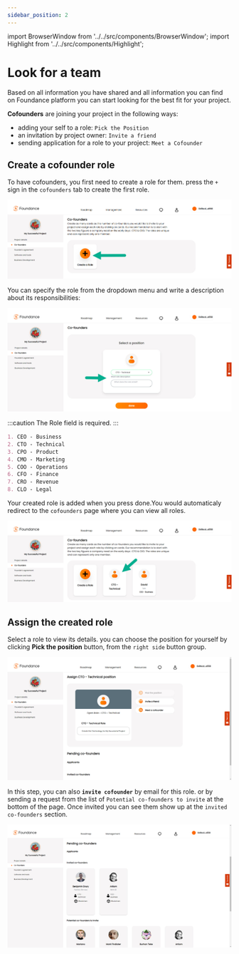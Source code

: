```yaml
---
sidebar_position: 2
---
```

import BrowserWindow from '../../src/components/BrowserWindow';
import Highlight from '../../src/components/Highlight';

# Look for a team

Based on all information you have shared and all information you can find on Foundance platform you can start looking for the best fit for your project.

**Cofounders** are joining your project in the following ways:
- adding your self to a role: `Pick the Position`
- an invitation by project owner: `Invite a friend`
- sending application for a role to your project: `Meet a Cofounder`

## Create a cofounder role

To have cofounders, you first need to create a role for them. press the `+` sign in the `cofounders` tab to create the first role.
<BrowserWindow url="https://app.foundance.org/dashboard/roadmap/founders/[project-id]">

![Add Cofounder Role](/img/4-add-cofounder-role.jpg "Add Cofounder Role")
</BrowserWindow>

You can specify the role from the dropdown menu and write a description about its responsibilities:
<BrowserWindow url="https://app.foundance.org/dashboard/roadmap/founders/[project-id]/create-role">

![Cofounder Details Form](/img/4-cofounder-details-form.jpg "Cofounder Details Form")
</BrowserWindow>

:::caution
The Role field is required.
:::

```md title="Available Roles" {2}
1. CEO - Business
2. CTO - Technical
3. CPO - Product
4. CMO - Marketing
5. COO - Operations
6. CFO - Finance
7. CRO - Revenue
8. CLO - Legal
```

Your created role is added when you press <Highlight>done</Highlight>.You would automaticaly redirect to the `cofounders` page where you can view all roles.

<BrowserWindow url="https://app.foundance.org/dashboard/roadmap/founders/[project-id]">

![Cofounder Added](/img/4-cofounder-role-added.jpg "Cofounder Added")
</BrowserWindow>

## Assign the created role

Select a role to view its details. you can choose the position for yourself by clicking **Pick the position** button, from the `right side` button group.


<BrowserWindow url="https://app.testnet.foundance.org/dashboard/roadmap/founders/[project-id]/[role-id]">

![Role Assignment](/img/4-cofounder-role-assignment.jpg "Role Assignment")
</BrowserWindow>

In this step, you can also **`invite cofounder`** by email for this role. or by sending a request from the list of `Potential co-founders to invite` at the bottom of the page. Once invited you can see them show up at the `invited co-founders` section.

<BrowserWindow url="https://app.testnet.foundance.org/dashboard/roadmap/founders/[project-id]/[role-id]">

![Cofounder Pick Options](/img/4-cofounder-role-invited.jpg "Cofounder Pick Options")
</BrowserWindow>
